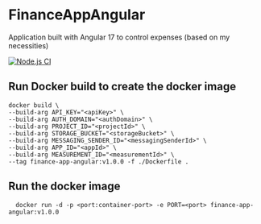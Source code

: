 # FinanceAppAngular
Application built with Angular 17 to control expenses (based on my necessities)

[![Node.js CI](https://github.com/ViictrP/finance-app-angular/actions/workflows/build.yml/badge.svg)](https://github.com/ViictrP/finance-app-angular/actions/workflows/build.yml)

## Run Docker build to create the docker image
```
docker build \
--build-arg API_KEY="<apiKey>" \
--build-arg AUTH_DOMAIN="<authDomain>" \
--build-arg PROJECT_ID="<projectId>" \
--build-arg STORAGE_BUCKET="<storageBucket>" \
--build-arg MESSAGING_SENDER_ID="<messagingSenderId>" \
--build-arg APP_ID="<appId>" \
--build-arg MEASUREMENT_ID="<measurementId>" \
--tag finance-app-angular:v1.0.0 -f ./Dockerfile .
```

## Run the docker image
``` 
  docker run -d -p <port:container-port> -e PORT=<port> finance-app-angular:v1.0.0
```
